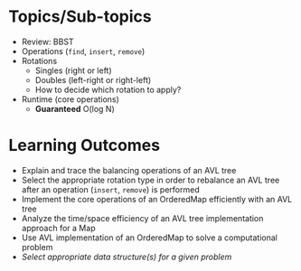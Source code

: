 # Topics/Sub-topics

* Review: BBST
* Operations (`find`, `insert`, `remove`) 
* Rotations
  * Singles (right or left)
  * Doubles (left-right or right-left)
  * How to decide which rotation to apply?
* Runtime (core operations)
  * **Guaranteed** O(log N) 

# Learning Outcomes
* Explain and trace the balancing operations of an AVL tree
* Select the appropriate rotation type in order to rebalance an AVL tree after an operation (`insert`, `remove`) is performed
* Implement the core operations of an OrderedMap efficiently with an AVL tree
* Analyze the time/space efficiency of an AVL tree implementation approach for a Map
* Use AVL implementation of an OrderedMap to solve a computational problem 
* _Select appropriate data structure(s) for a given problem_
